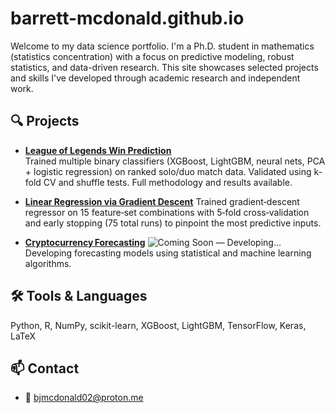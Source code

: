 # barrett-mcdonald.github.io

Welcome to my data science portfolio. I'm a Ph.D. student in mathematics (statistics concentration) with a focus on predictive modeling, robust statistics, and data-driven research. This site showcases selected projects and skills I've developed through academic research and independent work.

## 🔍 Projects

- **[League of Legends Win Prediction](https://github.com/bjmcdonald002/lol-win-predict)**  
  Trained multiple binary classifiers (XGBoost, LightGBM, neural nets, PCA + logistic regression) on ranked solo/duo match data. Validated using k-fold CV and shuffle tests. Full methodology and results available.

- **[Linear Regression via Gradient Descent](https://github.com/bjmcdonald002/linear-regression-gd)**
  Trained gradient‑descent regressor on 15 feature‑set combinations with 5‑fold cross‑validation and early stopping (75 total runs) to pinpoint the most predictive inputs.

- **[Cryptocurrency Forecasting](https://github.com/yourusername/crypto-pca-chaos)** ![Coming Soon](https://img.shields.io/badge/status-coming%20soon-lightgrey) — Developing…
  Developing forecasting models using statistical and machine learning algorithms.

## 🛠 Tools & Languages
Python, R, NumPy, scikit-learn, XGBoost, LightGBM, TensorFlow, Keras, LaTeX

## 📫 Contact
- 📧 [bjmcdonald02@proton.me](mailto:bjmcdonald02@proton.me)
